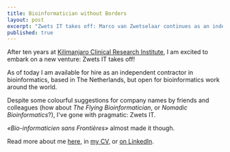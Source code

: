 ```yaml
---
title: Bioinformatician without Borders
layout: post
excerpt: "Zwets IT takes off: Marco van Zwetselaar continues as an independent bioinformatics consultant"
published: true
---
```


After ten years at [Kilimanjaro Clinical Research Institute](https://www.kcri.ac.tz),
I am excited to embark on a new venture: Zwets IT takes off!

As of today I am available for hire as an independent contractor in bioinformatics,
based in The Netherlands, but open for bioinformatics work around the world.

Despite some colourful suggestions for company names by friends and colleagues
(how about _The Flying Bioinformatician_, or _Nomadic Bioinformatics_?), I've
gone with pragmatic: Zwets IT.

_«Bio-informaticien sans Frontières»_ almost made it though.

Read more about me [here](https://io.zwets.it/about), in [my CV](https://io.zwets.it/cv.pdf),
or [on LinkedIn](https://www.linkedin.com/in/zwets/).

